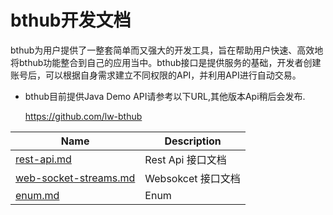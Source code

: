 #                       bthub开发文档

bthub为用户提供了一整套简单而又强大的开发工具，旨在帮助用户快速、高效地将bthub功能整合到自己的应用当中。bthub接口是提供服务的基础，开发者创建账号后，可以根据自身需求建立不同权限的API，并利用API进行自动交易。

- bthub目前提供Java Demo API请参考以下URL,其他版本Api稍后会发布.

    https://github.com/lw-bthub

| Name                                                         | Description                                               |
| ------------------------------------------------------------ | --------------------------------------------------------- |
| [rest-api.md](https://github.com/lw-bthub/api-demo/blob/master/restful-api.md) | Rest Api 接口文档                            |
| [web-socket-streams.md](https://github.com/lw-bthub/api-demo/blob/master/websocket.md) | Websokcet 接口文档                 |
| [enum.md](https://github.com/lw-bthub/api-demo/blob/master/enum.md) |  Enum                 |
